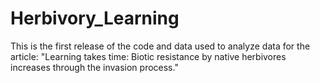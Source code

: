 # Herbivory_Learning
This is the first release of the code and data used to analyze data for the article: "Learning takes time: Biotic resistance by native herbivores increases through the invasion process."
